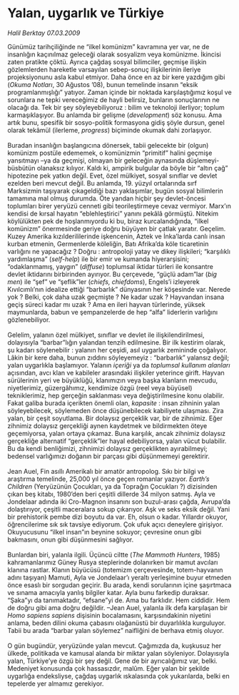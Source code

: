 # Yalan, uygarlık ve Türkiye

*Halil Berktay 07.03.2009*

<div class="taraf_structure_2col_1zq">
<div class="margen_n">



 <p>Günümüz tarihçiliğinde ne “ilkel komünizm” kavramına yer var, ne de insanlığın kaçınılmaz geleceği olarak sosyalizm veya komünizme. İkincisi zaten pratikte çöktü. Ayrıca çağdaş sosyal bilimciler, geçmişe ilişkin gözlemlerden hareketle varsayılan sebep-sonuç ilişkilerinin ileriye projeksiyonunu asla kabul etmiyor. Daha önce en az bir kere yazdığım gibi (<i>Okuma Notları</i>, 30 Ağustos ’08), bunun temelinde insanın “eksik programlanmışlığı” yatıyor. Zaman içinde bir noktada karşılaştığımız koşul ve sorunlara ne tepki vereceğimiz de hayli belirsiz, bunların sonuçlarının ne olacağı da. Tek bir şey söyleyebiliyoruz : bilim ve teknoloji ilerliyor; toplum karmaşıklaşıyor. Bu anlamda bir gelişme (<i>development</i>) söz konusu. Ama artık bunu, spesifik bir sosyo-politik formasyona gidiş şöyle dursun, genel olarak tekâmül (ilerleme, <i>progress</i>) biçiminde okumak dahi zorlaşıyor. <br/><br/>Buradan insanlığın başlangıcına dönersek, tabii gelecekte bir (olgun) komünizm postüle edememek, o komünizmin “primitif” halini geçmişe yansıtmayı –ya da geçmişi, olmayan bir geleceğin aynasında düşlemeyi- büsbütün olanaksız kılıyor. Kaldı ki, ampirik bulgular da böyle bir “altın çağ” hipotezine pek yatkın değil. Evet, özel mülkiyet, sosyal sınıflar ve devlet ezelden beri mevcut değil. Bu anlamda, 19. yüzyıl ortalarında sırf Marksizmin taşıyarak çıkageldiği bazı yaklaşımlar, bugün sosyal bilimlerin tamamına mal olmuş durumda. Öte yandan hiçbir şey devlet-öncesi toplumları birer yeryüzü cenneti gibi teorileştirmeye cevaz vermiyor. Marx’ın kendisi de kırsal hayatın “eblehleştirici” yanını pekâlâ görmüştü. Nitekim köylülükten pek de hoşlanmıyordu ki bu, biraz kurcalandığında, “ilkel komünizm” önermesinde geriye doğru büyüyen bir çatlak yaratır. Geçelim. Kuzey Amerika kızılderililerinde işkencenin, Aztek ve İnka’larda canlı insan kurban etmenin, Germenlerde köleliğin, Batı Afrika’da köle ticaretinin varlığını ne yapacağız ? Doğru : antropoloji yatay ve dikey ilişkileri; “karşılıklı yardımlaşma” (<i>self-help</i>) ile bir emir ve kumanda hiyerarşisini; “odaklanmamış, yaygın” (<i>diffuse</i>) toplumsal iktidar türleri ile konsantre devlet iktidarını birbirinden ayırıyor. Bu çerçevede, “güçlü adam”lar (<i>big men</i>) ile “şef” ve “şeflik”ler (<i>chiefs, chiefdoms</i>), Engels’i izleyerek Kıvılcımlı’nın idealize ettiği “barbarlık” dünyasının her köşesinde var. Nerede yok ? Belki, çok daha uzak geçmişte ? Ne kadar uzak ? Hayvandan insana geçiş süreci kadar mı uzak ? Ama en ileri hayvan türlerinde, yüksek maymunlarda, babun ve şempanzelerde de hep “alfa” liderlerin varlığını gözlenebiliyor. <br/><br/>Gelelim, yalanın özel mülkiyet, sınıflar ve devlet ile ilişkilendirilmesi, dolayısıyla “barbar”lığın yalandan tenzih edilmesine. Bir ilk kestirim olarak, şu kadarı söylenebilir : yalanın her çeşidi, asıl uygarlık zemininde çoğalıyor. Lâkin bir kere daha, bunun zıddını söyleyemeyiz : “barbarlık” yalansız değil; yalan uygarlıkla başlamıyor. Yalanın <i>içeriği</i> ya da <i>toplumsal kullanım alanları</i> açısından, avcı klan ve kabileler arasındaki ilişkiler yeterince girift. Hayvan sürülerinin yeri ve büyüklüğü, klanımızın veya başka klanların mevcudu, niyetlerimiz, güzergâhımız, kendimize özgü (reel veya büyüsel) tekniklerimiz, hep gerçeğin saklanması veya değiştirilmesine konu olabilir. Fakat galiba burada içerikten önemli olan, <i>kapasite</i> : insan zihninin yalan söyleyebilecek, söylemeden önce düşünebilecek kabiliyete ulaşması. Zira yalan, bir çeşit soyutlama. Bir dolaysız gerçeklik var, bir de zihnimiz. Eğer zihnimiz dolaysız gerçekliği aynen kaydetmek ve bildirmekten öteye geçemiyorsa, yalan ortaya çıkamaz. Buna karşılık, ancak zihnimiz dolaysız gerçekliğe alternatif “gerçeklik”ler hayal edebiliyorsa, yalan vücut bulabilir. Bu da kendi benliğimizi, zihnimizi dolaysız gerçeklikten ayırabilmeyi; bedensel varlığımızı doğanın bir parçası gibi düşünmemeyi gerektirir. <br/><br/>Jean Auel, Fin asıllı Amerikalı bir amatör antropolog. Sıkı bir bilgi ve araştırma temelinde, 25,000 yıl önce geçen romanlar yazıyor. <i>Earth’s Children</i> (Yeryüzünün Çocukları, ya da Toprağın Çocukları ?) dizisinden çıkan beş kitabı, 1980’den beri çeşitli dillerde 34 milyon satmış. Ayla ve Jondelaar adında iki Cro-Magnon insanını son buzul-arası çağda, Avrupa’da dolaştırıyor, çeşitli maceralara sokup çıkarıyor. Aşk ve seks eksik değil. Yani bir prehistorik pembe dizi boyutu da var. Eh, olsun o kadar. Yıllardır okuyor, öğrencilerime sık sık tavsiye ediyorum. Çok ufuk açıcı deneylere girişiyor. Okuyucusunu “ilkel insan”ın beynine sokuyor; çevresine onun gibi bakmasını, onun gibi düşünmesini sağlıyor. <br/><br/>Bunlardan biri, yalanla ilgili. Üçüncü ciltte (<i>The Mammoth Hunters</i>, 1985) kahramanlarımız Güney Rusya steplerinde dolanırken bir mamut avcıları klanına rastlar. Klanın büyücüsü (totemizm çerçevesinde, totem-hayvanın adını taşıyan) Mamuti, Ayla ve Jondelaar’ı yeraltı yerleşimine buyur etmeden önce esaslı bir sorgudan geçirir. Bu arada, kendi sorularının içine şaşırtmaca ve sınama amacıyla yanlış bilgiler katar. Ayla bunu farkedip duraksar. “Şaka”yı da tanımaktadır, “efsane”yi de. Ama bu farklıdır. Hem ciddidir. Hem de doğru gibi ama doğru değildir. –Jean Auel, yalanla ilk defa karşılaşan bir <i>Homo sapiens sapiens</i> dişisinin bocalamasını, karşısındakinin niyetini anlama, beden dilini okuma çabasını olağanüstü bir duyarlılıkla kurguluyor. Tabii bu arada “barbar yalan söylemez” naifliğini de berhava etmiş oluyor. <br/><br/>O gün bugündür, yeryüzünde yalan mevcut. Çağımızda da, kuşkusuz her ülkede, politikada ve kamusal alanda bir miktar yalan söyleniyor. Dolayısıyla yalan, Türkiye’ye özgü bir şey değil. Gene de bir ayrıcalığımız var, belki. Medeniyet konusunda çok hassasızdır, malûm. Eğer yalan bir şekilde uygarlığa endeksliyse, çağdaş uygarlık ıskalasında çok yukarılarda, belki en tepelerde yer almamız gerekiyor.</p>
<br/>
<br/>
<br/>



<br/>


<div id="taraf_not">
</div>

</div>


</div>
